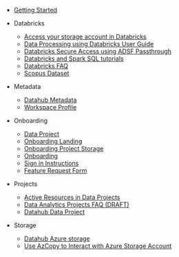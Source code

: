 - [Getting Started](/UserGuide/Getting-Started-SSC.md)

- Databricks
  - [Access your storage account in Databricks](/UserGuide/Databricks/Access-your-storage-account-in-Databricks.md)
  - [Data Processing using Databricks User Guide](/UserGuide/Databricks/Data-Processing-using-Databricks---User-Guide.md)
  - [Databricks Secure Access using ADSF Passthrough](/UserGuide/Databricks/Databricks---Secure-Access-using-ADSF-Passthrough.md)
  - [Databricks and Spark SQL tutorials](/UserGuide/Databricks/Databricks-and-Spark-SQL-tutorials.md)
  - [Databricks FAQ](/UserGuide/Databricks/Databricks-FAQ.md)
  - [Scopus Dataset](/UserGuide/Databricks/Scopus-Dataset.md)

- Metadata
  - [Datahub Metadata](/UserGuide/Metadata/Datahub-Metadata.md)
  - [Workspace Profile](/UserGuide/Metadata/Workspace_Profile.md)

- Onboarding

  - [Data Project](/UserGuide/Onboarding/Data-Project.md)
  - [Onboarding Landing](/UserGuide/Onboarding/Onboarding---Landing.md)
  - [Onboarding Project Storage](/UserGuide/Onboarding/Onboarding---Project-Storage.md)
  - [Onboarding](/UserGuide/Onboarding/Onboarding.md)
  - [Sign in Instructions](/UserGuide/Onboarding/Sign-in-Instructions.md)
  - [Feature Request Form](/UserGuide/Feature-Request-Form-for-SSC-DataHub-PoC.md)

- Projects
  - [Active Resources in Data Projects](/UserGuide/Projects/Active-Resources-in-Data-Projects.md)
  - [Data Analytics Projects FAQ (DRAFT)](/UserGuide/Projects/Data-Analytics-Projects---FAQ-(DRAFT).md)
  - [Datahub Data Project](/UserGuide/Projects/Datahub-Data-Project.md)

- Storage
  - [Datahub Azure storage](/UserGuide/Storage/Datahub-AzureStorage.md)
  - [Use AzCopy to Interact with Azure Storage Account](/UserGuide/Storage/Use-AzCopy-to-Interact-with-Azure-Storage-Account.md)
